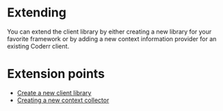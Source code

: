 Extending
==========

You can extend the client library by either creating a new library for your favorite framework or by adding a new context information provider for an existing Coderr client.

# Extension points

* [Create a new client library](clientlib.md)
* [Creating a new context collector](contextprovider.md)
